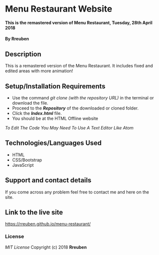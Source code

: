 # Menu Restaurant Website
#### This is the remastered version of Menu Restaurant, Tuesday, 28th April 2018
#### By **Rreuben**


## Description
This is a remastered version of the Menu Restaurant. It includes fixed and edited areas with more animation!


## Setup/Installation Requirements

* Use the command *git clone (with the repository URL)* in the terminal or download the file.
* Proceed to the ***Repository*** of the downloaded or cloned folder.
* Click the ***Index.html*** file.
* You should be at the HTML Offline website


*To Edit The Code You May Need To Use A Text Editor Like Atom*


## Technologies/Languages Used

* HTML
* CSS/Bootstrap
* JavaScript

## Support and contact details
If you come across any problem feel free to contact me and here on the site.


## Link to the live site
https://rreuben.github.io/menu-restaurant/


### License
*MIT License*
Copyright (c) 2018 **Rreuben**
